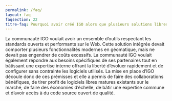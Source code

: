 ```yaml
---
permalink: /faq/
layout: faq
faqsection: 22
titre-faq: Pourquoi avoir créé IGO alors que plusieurs solutions libres et propriétaires en géomatique existent déjà dans le marché?
---
```


La communauté IGO voulait avoir un ensemble d’outils respectant les standards ouverts et performants sur le Web. Cette solution intégrée devait comporter plusieurs fonctionnalités modernes en géomatique, mais ne devait pas engendrer de coûts excessifs. La communauté IGO voulait également répondre aux besoins spécifiques de ses partenaires tout en bâtissant une expertise interne offrant la liberté d’évoluer rapidement et de configurer sans contrainte les logiciels utilisés. La mise en place d’IGO découle donc de ces prémisses et elle a permis de faire des collaborations bénéfiques, de tirer profit de logiciels libres matures existants sur le marché, de faire des économies d’échelle, de bâtir une expertise commune et d’avoir accès à du code source ouvert de qualité.
